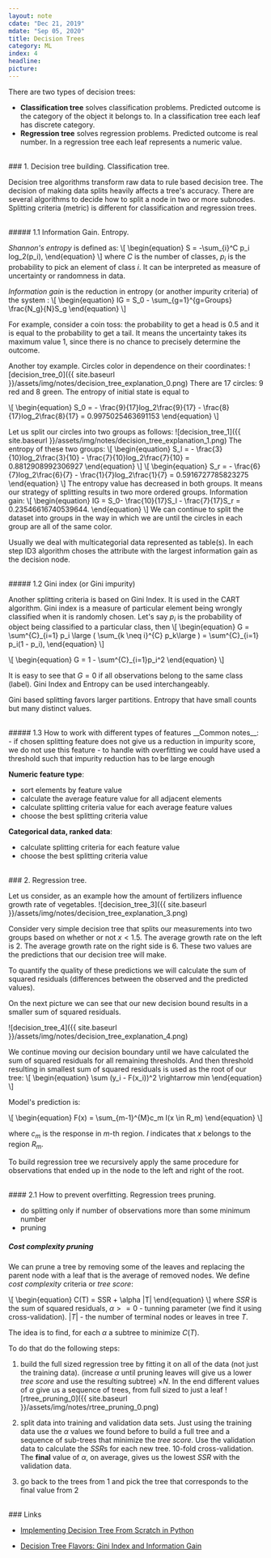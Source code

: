 ```yaml
---
layout: note
cdate: "Dec 21, 2019"
mdate: "Sep 05, 2020"
title: Decision Trees
category: ML
index: 4
headline:
picture:
---
```


There are two types of decision trees:

- **Classification tree** solves classification problems. Predicted outcome is the category of the object it belongs to.
  In a classification tree each leaf has discrete category.
- **Regression tree** solves regression problems. Predicted outcome is real number.
  In a regression tree each leaf represents a numeric value. 

<br>
### 1. Decision tree building. Classification tree.

Decision tree algorithms transform raw data to rule based decision tree.
The decision of making data splits heavily affects a tree's accuracy. There are several algorithms to decide how to split a node in
two or more subnodes. Splitting criteria (metric) is different for classification and regression trees.

<br>
##### 1.1 Information Gain. Entropy.

*Shannon's entropy* is defined as:
\\[
\begin{equation}
S = -\sum_{i}^C p_i log_2(p_i),
\end{equation}
\\]
where $C$ is the number of classes, $p_i$ is the probability to pick an element of class $i$.
It can be interpreted as measure of uncertainty or randomness in data.


*Information gain* is the reduction in entropy (or another impurity criteria) of the system :
\\[
\begin{equation}
IG = S_0 - \sum_{g=1}^{g=Groups} \frac{N_g}{N}S_g
\end{equation}
\\]

For example, consider a coin toss: the probability to get a head is 0.5 and it is equal to the probability to get a tail.
It means the uncertainty takes its maximum value 1, since there is no chance to precisely determine the outcome.

Another toy example. Circles color in dependence on their coordinates:
![decision_tree_0]({{ site.baseurl }}/assets/img/notes/decision_tree_explanation_0.png)
There are 17 circles: 9 red and 8 green.
The entropy of initial state is equal to

\\[
\begin{equation}
S_0 = - \frac{9}{17}log_2\frac{9}{17} - \frac{8}{17}log_2\frac{8}{17} = 0.9975025463691153
\end{equation}
\\]

Let us split our circles into two groups as follows:
![decision_tree_1]({{ site.baseurl }}/assets/img/notes/decision_tree_explanation_1.png)
The entropy of these two groups:
\\[
\begin{equation}
S_l = - \frac{3}{10}log_2\frac{3}{10} - \frac{7}{10}log_2\frac{7}{10} = 0.8812908992306927
\end{equation}
\\]
\\[
\begin{equation}
S_r = - \frac{6}{7}log_2\frac{6}{7} - \frac{1}{7}log_2\frac{1}{7} = 0.5916727785823275
\end{equation}
\\]
The entropy value has decreased in both groups. It means our strategy of splitting results in
two more ordered groups.
Information gain:
\\[
\begin{equation}
IG = S_0- \frac{10}{17}S_l - \frac{7}{17}S_r = 0.23546616740539644.
\end{equation}
\\]
We can continue to split the dataset into groups in the way in which we are until
the circles in each group are all of the same color.

Usually we deal with multicategorial data represented as table(s). In each step ID3 algorithm
choses the attribute with the largest information gain as the decision node.

<br>
##### 1.2 Gini index (or Gini impurity)

Another splitting criteria is based on Gini Index. It is used in the CART algorithm.
Gini index is a measure of particular element being wrongly classified when it is randomly chosen.
Let's say $p_i$ is the probability of object being classified to a particular class, then
\\[
\begin{equation}
G = \sum^{C}_{i=1} p_i \large ( \sum\_{k \neq i}^{C} p_k\\large ) = \sum^{C}\_{i=1} p\_i(1 - p\_i),
\end{equation}
\\]

\\[
\begin{equation}
G = 1 - \sum^{C}_{i=1}p_i^2
\end{equation}
\\]

It is easy to see that $G=0$ if all observations belong to the same class (label).
Gini Index and Entropy can be used interchangeably.

Gini based splitting favors larger partitions. Entropy  that have small counts but many distinct values.

<br>
##### 1.3 How to work with different types of features
__Common notes__:
- if chosen splitting feature does not give us a reduction in impurity score, we do not use
  this feature
- to handle with overfitting we could have used a threshold such that impurity reduction has to be large enough
  
__Numeric feature type__:
- sort elements by feature value
- calculate the average feature value for all adjacent elements
- calculate splitting criteria value for each average feature values
- choose the best splitting criteria value

__Categorical data, ranked data__:
- calculate splitting criteria for each  feature value
- choose the best splitting criteria value

<br>
### 2. Regression tree.

Let us consider, as an example how the amount of fertilizers influence growth rate of vegetables.
![decision_tree_3]({{ site.baseurl }}/assets/img/notes/decision_tree_explanation_3.png)

Consider very simple decision tree that splits our measurements into two groups based on
whether or not $x < 1.5$. The average growth rate on the left is $2$. The average growth rate on the right side is $6$.
These two values are the predictions that our decision tree will make.

To quantify the quality of these predictions we will calculate the sum of squared residuals
(differences between the observed and the predicted values).

On the next picture we can see that our new decision bound results in a smaller sum of squared residuals.

![decision_tree_4]({{ site.baseurl }}/assets/img/notes/decision_tree_explanation_4.png)

We continue moving our decision boundary
until we have calculated the sum of squared residuals for all remaining thresholds. And then threshold resulting
in smallest sum of squared residuals is used as the root of our tree:
\\[
\begin{equation}
\sum (y_i - F(x_i))^2 \rightarrow min
\end{equation}
\\]

Model's prediction is:

\\[
\begin{equation}
F(x) = \sum_{m-1}^{M}c_m I(x \in R_m)
\end{equation}
\\]

where $c_m$ is the response in $m$-th region. $I$ indicates that $x$ belongs to the region $R_m$.

To build regression tree we recursively apply the same procedure for observations that ended up in the node to the left and right of the root.


<!-- In other words algorithm decides on the splitting variables and split points. So if we have
 a partition in $M$ regions $R_1, R_2, \dots, R_M$  -->
<br>
#### 2.1 How to prevent overfitting. Regression trees pruning.

- do splitting only if number of observations more than some minimum number
- pruning

##### Cost complexity pruning
We can prune a tree by removing some of the leaves and replacing the parent node with a leaf that is the average of removed nodes.
We define _cost complexity_ criteria or _tree score_:

\\[
\begin{equation}
C(T) = SSR + \alpha |T|
\end{equation}
\\]
where $SSR$ is the sum of squared residuals, $\alpha >= 0$ - tunning parameter (we
find it using cross-validation).
$|T|$ - the number of terminal nodes or leaves in tree $T$.

The idea is to find, for each $\alpha$ a subtree to minimize $C(T)$.

To do that do the following steps:

1. build the full sized regression tree by fitting it on all of the data (not just the training data).
   (increase $\alpha$ until pruning leaves will give us a lower _tree score_ and use the resulting subtree) $\times N$.
   In the end different values of $\alpha$ give us a sequence of trees, from full sized to just a leaf
   ![rtree_pruning_0]({{ site.baseurl }}/assets/img/notes/rtree_pruning_0.png)
   
2. split data into training and validation data sets. Just using the training data use the $\alpha$ values we found before to build a full
   tree and a sequence of sub-trees that minimize the _tree score_. Use the validation data to calculate the $SSR$s for each new tree. 
   10-fold cross-validation. The __final__ value of $\alpha$, on average, gives us the lowest $SSR$ with the validation data.
3. go back to the trees from 1 and pick the tree that corresponds to the final value from 2

<br>
### Links

- [Implementing Decision Tree From Scratch in Python](https://medium.com/@penggongting/implementing-decision-tree-from-scratch-in-python-c732e7c69aea)

- [Decision Tree Flavors: Gini Index and Information Gain](http://www.learnbymarketing.com/481/decision-tree-flavors-gini-info-gain/)